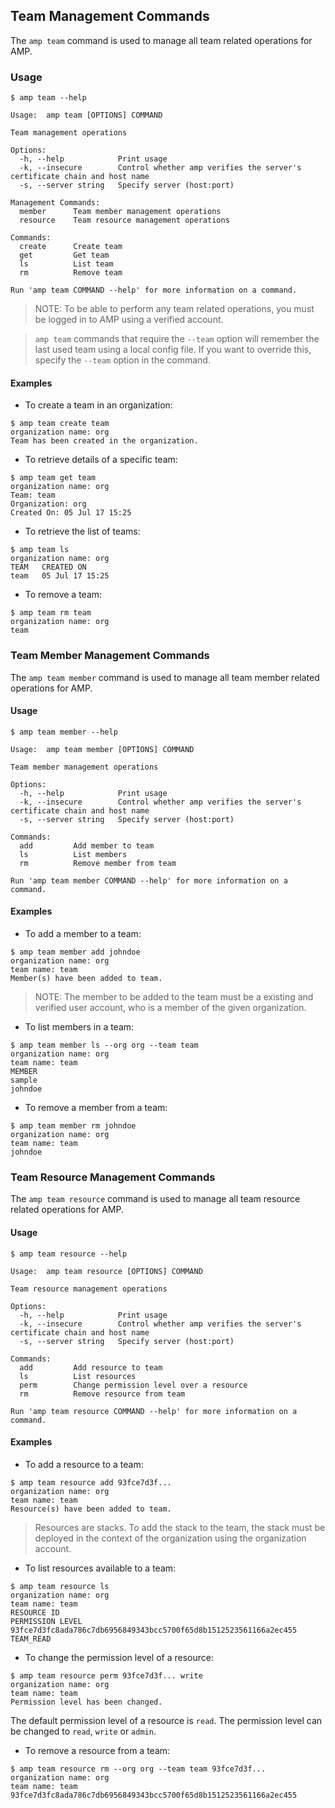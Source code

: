 ## Team Management Commands

The `amp team` command is used to manage all team related operations for AMP.

### Usage

```
$ amp team --help

Usage:  amp team [OPTIONS] COMMAND

Team management operations

Options:
  -h, --help            Print usage
  -k, --insecure        Control whether amp verifies the server's certificate chain and host name
  -s, --server string   Specify server (host:port)

Management Commands:
  member      Team member management operations
  resource    Team resource management operations

Commands:
  create      Create team
  get         Get team
  ls          List team
  rm          Remove team

Run 'amp team COMMAND --help' for more information on a command.
```

>NOTE: To be able to perform any team related operations, you must be logged in to AMP using a verified account.

>`amp team` commands that require the `--team` option will remember the last used team using a local config file.
If you want to override this, specify the `--team` option in the command.

#### Examples

* To create a team in an organization:
```
$ amp team create team
organization name: org
Team has been created in the organization.
```

* To retrieve details of a specific team:
```
$ amp team get team
organization name: org
Team: team
Organization: org
Created On: 05 Jul 17 15:25
```

* To retrieve the list of teams:
```
$ amp team ls
organization name: org
TEAM   CREATED ON
team   05 Jul 17 15:25
```

* To remove a team:
```
$ amp team rm team
organization name: org
team
```

### Team Member Management Commands

The `amp team member` command is used to manage all team member related operations for AMP.

#### Usage

```
$ amp team member --help

Usage:  amp team member [OPTIONS] COMMAND

Team member management operations

Options:
  -h, --help            Print usage
  -k, --insecure        Control whether amp verifies the server's certificate chain and host name
  -s, --server string   Specify server (host:port)

Commands:
  add         Add member to team
  ls          List members
  rm          Remove member from team

Run 'amp team member COMMAND --help' for more information on a command.
```

#### Examples

* To add a member to a team:
```
$ amp team member add johndoe
organization name: org
team name: team
Member(s) have been added to team.
```
>NOTE: The member to be added to the team must be a existing and verified user account,
who is a member of the given organization.

* To list members in a team:
```
$ amp team member ls --org org --team team
organization name: org
team name: team
MEMBER
sample
johndoe
```

* To remove a member from a team:
```
$ amp team member rm johndoe
organization name: org
team name: team
johndoe
```

### Team Resource Management Commands

The `amp team resource` command is used to manage all team resource related operations for AMP.

#### Usage

```
$ amp team resource --help

Usage:  amp team resource [OPTIONS] COMMAND

Team resource management operations

Options:
  -h, --help            Print usage
  -k, --insecure        Control whether amp verifies the server's certificate chain and host name
  -s, --server string   Specify server (host:port)

Commands:
  add         Add resource to team
  ls          List resources
  perm        Change permission level over a resource
  rm          Remove resource from team

Run 'amp team resource COMMAND --help' for more information on a command.
```

#### Examples

* To add a resource to a team:
```
$ amp team resource add 93fce7d3f...
organization name: org
team name: team
Resource(s) have been added to team.
```
>Resources are stacks. To add the stack to the team, the stack must be deployed in the context of the
organization using the organization account.

* To list resources available to a team:
```
$ amp team resource ls
organization name: org
team name: team
RESOURCE ID                                                        PERMISSION LEVEL
93fce7d3fc8ada786c7db6956849343bcc5700f65d8b1512523561166a2ec455   TEAM_READ
```

* To change the permission level of a resource:
```
$ amp team resource perm 93fce7d3f... write
organization name: org
team name: team
Permission level has been changed.
```
The default permission level of a resource is `read`. The permission level can be changed to `read`, `write` or `admin`.

* To remove a resource from a team:
```
$ amp team resource rm --org org --team team 93fce7d3f...
organization name: org
team name: team
93fce7d3fc8ada786c7db6956849343bcc5700f65d8b1512523561166a2ec455
```
